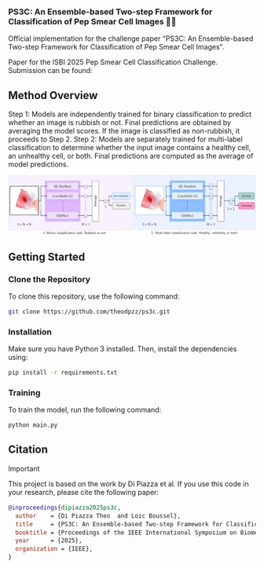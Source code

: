 ### PS3C: An Ensemble-based Two-step Framework for Classification of Pep Smear Cell Images 🔬🧬
Official implementation for the challenge paper "PS3C: An Ensemble-based Two-step Framework for Classification of Pep Smear Cell Images".

Paper for the ISBI 2025 Pep Smear Cell Classification Challenge. Submission can be found: 

## Method Overview

Step 1: Models are independently trained for binary classification to predict whether an image is rubbish or not. Final predictions are obtained by averaging the model scores. If the image is classified as non-rubbish, it proceeds to Step 2. Step 2: Models are separately trained for multi-label classification to determine whether the input image contains a healthy cell, an unhealthy cell, or both. Final predictions are computed as the average of model predictions.

<img src="https://github.com/theodpzz/ps3c/blob/main/figures/method_overview.png" alt="Method overview" width="900">

## Getting Started

### Clone the Repository

To clone this repository, use the following command:

```bash
git clone https://github.com/theodpzz/ps3c.git
```

### Installation

Make sure you have Python 3 installed. Then, install the dependencies using:

```bash
pip install -r requirements.txt
```

### Training

To train the model, run the following command:

```bash
python main.py
```

## Citation

> [!IMPORTANT]  
> This project is based on the work by Di Piazza et al. If you use this code in your research, please cite the following paper:

```BibTeX
@inproceedings{dipiazza2025ps3c,
  author    = {Di Piazza Theo  and Loic Boussel},
  title     = {PS3C: An Ensemble-based Two-step Framework for Classification of Pep Smear Cell Images},
  booktitle = {Proceedings of the IEEE International Symposium on Biomedical Imaging (ISBI)},
  year      = {2025},
  organization = {IEEE},
}
```
